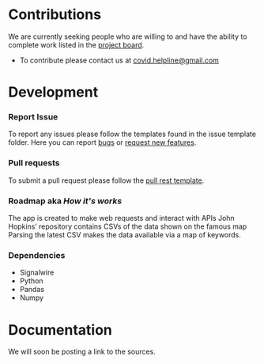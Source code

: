 # Contributions
We are currently seeking people who are willing to and have the ability to complete work listed in the [project board](https://github.com/trujivan/covid-helpline/projects).

- To contribute please contact us at covid.helpline@gmail.com

# Development
### Report Issue
To report any issues please follow the templates found in the issue template folder. Here you can report [bugs](https://github.com/Marwan01/covid-helpline/blob/master/.github/ISSUE_TEMPLATE/bug_report.md) or [request new features](https://github.com/Marwan01/covid-helpline/blob/master/.github/ISSUE_TEMPLATE/feature_request.md).

### Pull requests
To submit a pull request please follow the [pull rest template](https://github.com/Marwan01/covid-helpline/blob/master/.github/PULL_REQUEST_TEMPLATE.md).


### Roadmap aka *How it's works*
The app is created to make web requests and interact with APIs John Hopkins’ repository contains CSVs of the data shown on the famous map Parsing the latest CSV makes the data available via a map of keywords.

### Dependencies
* Signalwire
* Python
* Pandas
* Numpy

# Documentation
 We will soon be posting a link to the sources.
